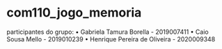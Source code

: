 # com110_jogo_memoria
participantes do grupo:
•	Gabriela Tamura Borella - 2019007411
•	Caio Sousa Mello - 2019010239
•	Henrique Pereira de Oliveira - 2020009348
